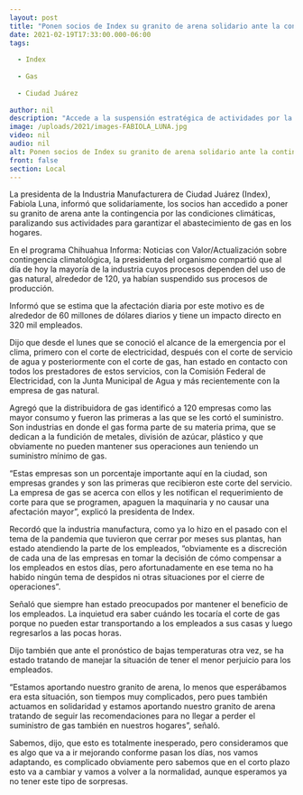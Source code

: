 ```yaml
---
layout: post
title: "Ponen socios de Index su granito de arena solidario ante la contingencia"
date: 2021-02-19T17:33:00.000-06:00
tags:
  
  - Index
  
  - Gas
  
  - Ciudad Juárez
  
author: nil
description: "Accede a la suspensión estratégica de actividades por la escasez de gas para garantizar el abasto domiciliario; industria manufacturera genera 320 mil empleos y se calcula la afectación en 60 millones de dólares diarios"
image: /uploads/2021/images-FABIOLA_LUNA.jpg
video: nil
audio: nil
alt: Ponen socios de Index su granito de arena solidario ante la contingencia
front: false
section: Local
---
```


La presidenta de la Industria Manufacturera de Ciudad Juárez (Index), Fabiola Luna, informó que solidariamente, los socios han accedido a poner su granito de arena ante la contingencia por las condiciones climáticas, paralizando sus actividades para garantizar el abastecimiento de gas en los hogares.

En el programa Chihuahua Informa: Noticias con Valor/Actualización sobre contingencia climatológica, la presidenta del organismo compartió que al día de hoy la mayoría de la industria cuyos procesos dependen del uso de gas natural, alrededor de 120, ya habían suspendido sus procesos de producción.

Informó que se estima que la afectación diaria por este motivo es de alrededor de 60 millones de dólares diarios y tiene un impacto directo en 320 mil empleados.

Dijo que desde el lunes que se conoció el alcance de la emergencia por el clima, primero con el corte de electricidad, después con el corte de servicio de agua y posteriormente con el corte de gas, han estado en contacto con todos los prestadores de estos servicios, con la Comisión Federal de Electricidad, con la Junta Municipal de Agua y más recientemente con la empresa de gas natural.

Agregó que la distribuidora de gas identificó a 120 empresas como las mayor consumo y fueron las primeras a las que se les cortó el suministro. Son industrias en donde el gas forma parte de su materia prima, que se dedican a la fundición de metales, división de azúcar, plástico y que obviamente no pueden mantener sus operaciones aun teniendo un suministro mínimo de gas.

“Estas empresas son un porcentaje importante aquí en la ciudad, son empresas grandes y son las primeras que recibieron este corte del servicio. La empresa de gas se acerca con ellos y les notifican el requerimiento de corte para que se programen, apaguen la maquinaria y no causar una afectación mayor”, explicó la presidenta de Index.

Recordó que la industria manufactura, como ya lo hizo en el pasado con el tema de la pandemia que tuvieron que cerrar por meses sus plantas, han estado atendiendo la parte de los empleados, “obviamente es a discreción de cada una de las empresas en tomar la decisión de cómo compensar a los empleados en estos días, pero afortunadamente en ese tema no ha habido ningún tema de despidos ni otras situaciones por el cierre de operaciones”.

Señaló que siempre han estado preocupados por mantener el beneficio de los empleados. La inquietud era saber cuándo les tocaría el corte de gas porque no pueden estar transportando a los empleados a sus casas y luego regresarlos a las pocas horas.

Dijo también que ante el pronóstico de bajas temperaturas otra vez, se ha estado tratando de manejar la situación de tener el menor perjuicio para los empleados.

“Estamos aportando nuestro granito de arena, lo menos que esperábamos era esta situación, son tiempos muy complicados, pero pues también actuamos en solidaridad y estamos aportando nuestro granito de arena tratando de seguir las recomendaciones para no llegar a perder el suministro de gas también en nuestros hogares”, señaló.

Sabemos, dijo, que esto es totalmente inesperado, pero consideramos que es algo que va a ir mejorando conforme pasan los días, nos vamos adaptando, es complicado obviamente pero sabemos que en el corto plazo esto va a cambiar y vamos a volver a la normalidad, aunque esperamos ya no tener este tipo de sorpresas.